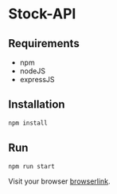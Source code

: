 # Stock-API

## Requirements
- npm
- nodeJS
- expressJS

## Installation
```bash
npm install
```

## Run
```bash
npm run start
```

Visit your browser [browserlink].

[browserlink]: http://localhost:3000/